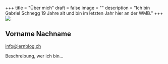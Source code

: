 +++
title = "Über mich"
draft = false
image = ""
description = "Ich bin Gabriel Schnegg 19 Jahre alt und bin im letzten Jahr hier an der WMB."
+++
![](/img/default-author.png)

## Vorname Nachname

info@lernblog.ch

Beschreibung, wer ich bin...
